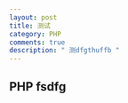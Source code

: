 ```yaml
---
layout: post
title: 测试
category: PHP
comments: true
description: " 测dfgthuffb "
---
```


## PHP fsdfg




